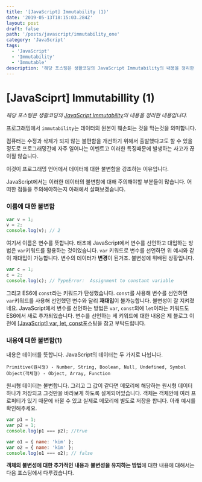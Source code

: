 ```yaml
---
title: '[JavaScript] Immutability (1)'
date: '2019-05-13T18:15:03.284Z'
layout: post
draft: false
path: '/posts/javascript/immutability_one'
category: 'JavaScript'
tags:
  - 'JavaScript'
  - 'Immutability'
  - 'Immutable'
description: '해당 포스팅은 생활코딩의 JavaScript Immutability의 내용을 정리한 내용입니다.'
---
```


# [JavaSciprt] Immutabillity (1)

_해당 포스팅은 생활코딩의 [JavaScript Immutability](https://opentutorials.org/module/4075)의 내용을 정리한 내용입니다._

프로그래밍에서 `immutability`는 데이터의 원본이 훼손되는 것을 막는것을 의미합니다.

컴퓨터는 수정과 삭제가 되지 않는 불편함을 개선하기 위해서 출발했다고도 할 수 있을 정도로
프로그래밍간에 자주 일어나는 이벤트고 이러한 특징때문에 발생하는 사고가 끊이질 않습니다.

이것이 프로그래밍 언어에서 데이터에 대한 불변함을 강조하는 이유입니다.

JavaScript에서는 이러한 데이터의 불변함에 대해 주의해야할 부분들이 많습니다.
어떠한 점들을 주의해야하는지 아래에서 살펴보겠습니다.

### 이름에 대한 불변함

```javascript
var v = 1;
v = 2;
console.log(v); // 2
```

여기서 이름은 변수를 뜻합니다.
태초에 JavaScript에서 변수를 선언하고 대입하는 방법은 `var`키워드를 활용하는 것이었습니다.
`var` 키워드로 변수를 선언하면 위 예시와 같이 재대입이 가능합니다.
변수의 데이터가 **변경**이 된거죠. 불변성에 위배된 상황입니다.

```javascript
var c = 1;
c = 2;
console.log(c); // TypeError:  Assignment to constant variable
```

그리고 ES6에 `const`라는 키워드가 탄생했습니다. `const`를 사용해 변수를 선언하면 `var`키워드를 사용해 선언했던 변수와 달리 **재대입**이 불가능합니다. 불변성이 잘 지켜졌네요.
JavaScript에서 변수를 선언하는 방법은 `var`, `const`외에 `let`이라는 키워드도 ES6에서 새로 추가되었습니다. 변수를 선언하는 세 키워드에 대한 내용은 제 블로그 이전에 [[JavaScript] var, let, const](https://beomyeonandrewkim.github.io/posts/javasciript/var-let-const)포스팅을 참고 부탁드립니다.

### 내용에 대한 불변함(1)

내용은 데이터를 뜻합니다.
JavaScript의 데이터는 두 가지로 나뉩니다.

```
Primitive(원시형) - Number, String, Boolean, Null, Undefined, Symbol
Object(객체형) - Object, Array, Function
```

원시형 데이터는 불변합니다. 그리고 그 값이 같다면 메모리에 해당하는 원시형 데이터 하나가 저장되고 그것만을 바라보게 하도록 설계되어있습니다. 객체는 객체안에 여러 프로퍼티가 있기 때문에 바뀔 수 있고 실제로 메모리에 별도로 저장을 합니다. 아래 예시를 확인해주세요.

```javascript
var p1 = 1;
var p2 = 1;
console.log(p1 === p2); //true
```

```javascript
var o1 = { name: 'kim' };
var o2 = { name: 'kim' };
console.log(o1 === o2); // false
```

**객체의 불변성에 대한 추가적인 내용**과 **불변성을 유지하는 방법**에 대한 내용에 대해서는 다음 포스팅에서 다루겠습니다.
